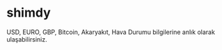 # shimdy

USD, EURO, GBP, Bitcoin, Akaryakıt, Hava Durumu bilgilerine anlık olarak ulaşabilirsiniz.
